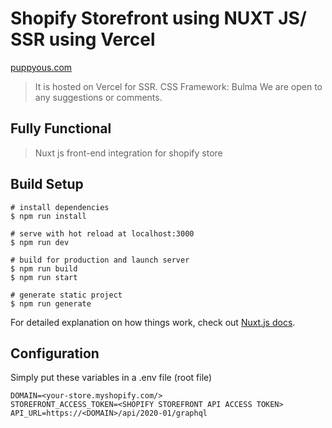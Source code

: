 # Shopify Storefront using NUXT JS/ SSR using Vercel
[puppyous.com](https://dog-nuxt.vercel.app)
> It is hosted on Vercel for SSR.
> CSS Framework: Bulma 
> We are open to any suggestions or comments.

## Fully Functional

> Nuxt js front-end integration for shopify store

## Build Setup
```
# install dependencies
$ npm run install

# serve with hot reload at localhost:3000
$ npm run dev

# build for production and launch server
$ npm run build
$ npm run start

# generate static project
$ npm run generate
```

For detailed explanation on how things work, check out [Nuxt.js docs](https://nuxtjs.org).

## Configuration

Simply put these variables in a .env file (root file)

```dotenv
DOMAIN=<your-store.myshopify.com/>
STOREFRONT_ACCESS_TOKEN=<SHOPIFY STOREFRONT API ACCESS TOKEN>
API_URL=https://<DOMAIN>/api/2020-01/graphql
```
